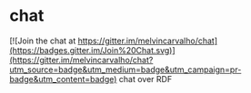 # chat

[![Join the chat at https://gitter.im/melvincarvalho/chat](https://badges.gitter.im/Join%20Chat.svg)](https://gitter.im/melvincarvalho/chat?utm_source=badge&utm_medium=badge&utm_campaign=pr-badge&utm_content=badge)
chat over RDF
